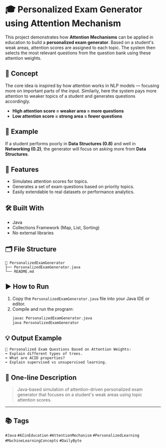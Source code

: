 # 🎓 Personalized Exam Generator using Attention Mechanism

This project demonstrates how **Attention Mechanisms** can be applied in education to build a **personalized exam generator**. Based on a student's weak areas, attention scores are assigned to each topic. The system then selects the most relevant questions from the question bank using these attention weights.

## 📌 Concept

The core idea is inspired by how attention works in NLP models — focusing more on important parts of the input. Similarly, here the system pays more attention to weaker topics of a student and generates questions accordingly.

- **High attention score = weaker area = more questions**
- **Low attention score = strong area = fewer questions**

## 🧠 Example

If a student performs poorly in **Data Structures (0.8)** and well in **Networking (0.2)**, the generator will focus on asking more from **Data Structures**.

## 🚀 Features

- Simulates attention scores for topics.
- Generates a set of exam questions based on priority topics.
- Easily extendable to real datasets or performance analytics.

## 🛠️ Built With

- Java
- Collections Framework (Map, List, Sorting)
- No external libraries

## 🗂️ File Structure

```
📁 PersonalizedExamGenerator
├── PersonalizedExamGenerator.java
└── README.md
```

## ▶️ How to Run

1. Copy the `PersonalizedExamGenerator.java` file into your Java IDE or editor.
2. Compile and run the program:
   ```bash
   javac PersonalizedExamGenerator.java
   java PersonalizedExamGenerator
   ```

## 💡 Output Example

```
📘 Personalized Exam Questions Based on Attention Weights:
➡️ Explain different types of trees.
➡️ What are ACID properties?
➡️ Explain supervised vs unsupervised learning.
```

## 📍 One-line Description

> Java-based simulation of attention-driven personalized exam generator that focuses on a student's weak areas using topic attention scores.

---

## 📚 Tags

`#Java` `#AIinEducation` `#AttentionMechanism` `#PersonalizedLearning` `#MachineLearningConcepts` `#DailyByte`
